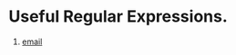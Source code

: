 <h1 align="left">Useful Regular Expressions.</h1> 

1. [email](https://github.com/BunniesWork/CodeExamples/tree/main/JS%20RegExp/Email)
